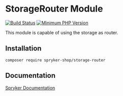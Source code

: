 # StorageRouter Module
[![Build Status](https://travis-ci.org/spryker-shop/storage-router.svg)](https://travis-ci.org/spryker-shop/storage-router)
[![Minimum PHP Version](https://img.shields.io/badge/php-%3E%3D%207.3-8892BF.svg)](https://php.net/)

This module is capable of using the storage as router.

## Installation

```
composer require spryker-shop/storage-router
```

## Documentation

[Spryker Documentation](https://academy.spryker.com/developing_with_spryker/module_guide/modules.html)
